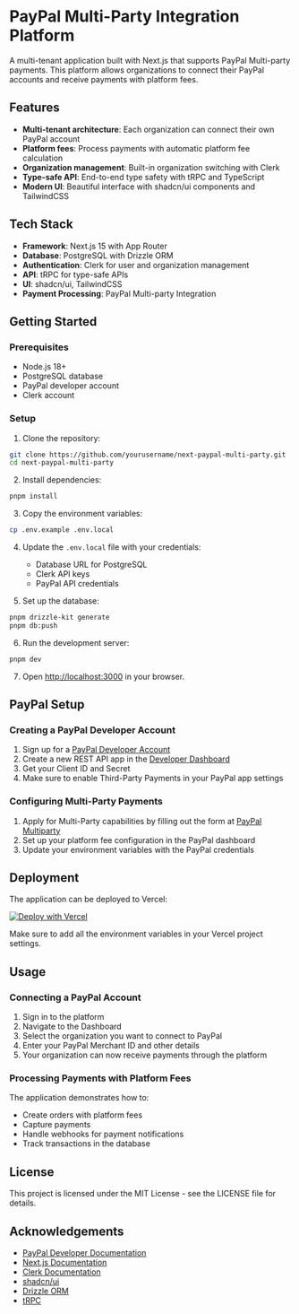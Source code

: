 # PayPal Multi-Party Integration Platform

A multi-tenant application built with Next.js that supports PayPal Multi-party payments. This platform allows organizations to connect their PayPal accounts and receive payments with platform fees.

## Features

- **Multi-tenant architecture**: Each organization can connect their own PayPal account
- **Platform fees**: Process payments with automatic platform fee calculation
- **Organization management**: Built-in organization switching with Clerk
- **Type-safe API**: End-to-end type safety with tRPC and TypeScript
- **Modern UI**: Beautiful interface with shadcn/ui components and TailwindCSS

## Tech Stack

- **Framework**: Next.js 15 with App Router
- **Database**: PostgreSQL with Drizzle ORM
- **Authentication**: Clerk for user and organization management
- **API**: tRPC for type-safe APIs
- **UI**: shadcn/ui, TailwindCSS
- **Payment Processing**: PayPal Multi-party Integration

## Getting Started

### Prerequisites

- Node.js 18+
- PostgreSQL database
- PayPal developer account
- Clerk account

### Setup

1. Clone the repository:

```bash
git clone https://github.com/yourusername/next-paypal-multi-party.git
cd next-paypal-multi-party
```

2. Install dependencies:

```bash
pnpm install
```

3. Copy the environment variables:

```bash
cp .env.example .env.local
```

4. Update the `.env.local` file with your credentials:

   - Database URL for PostgreSQL
   - Clerk API keys
   - PayPal API credentials

5. Set up the database:

```bash
pnpm drizzle-kit generate
pnpm db:push
```

6. Run the development server:

```bash
pnpm dev
```

7. Open [http://localhost:3000](http://localhost:3000) in your browser.

## PayPal Setup

### Creating a PayPal Developer Account

1. Sign up for a [PayPal Developer Account](https://developer.paypal.com/)
2. Create a new REST API app in the [Developer Dashboard](https://developer.paypal.com/dashboard/)
3. Get your Client ID and Secret
4. Make sure to enable Third-Party Payments in your PayPal app settings

### Configuring Multi-Party Payments

1. Apply for Multi-Party capabilities by filling out the form at [PayPal Multiparty](https://developer.paypal.com/docs/multiparty/)
2. Set up your platform fee configuration in the PayPal dashboard
3. Update your environment variables with the PayPal credentials

## Deployment

The application can be deployed to Vercel:

[![Deploy with Vercel](https://vercel.com/button)](https://vercel.com/new/clone?repository-url=https%3A%2F%2Fgithub.com%2Fyourusername%2Fnext-paypal-multi-party)

Make sure to add all the environment variables in your Vercel project settings.

## Usage

### Connecting a PayPal Account

1. Sign in to the platform
2. Navigate to the Dashboard
3. Select the organization you want to connect to PayPal
4. Enter your PayPal Merchant ID and other details
5. Your organization can now receive payments through the platform

### Processing Payments with Platform Fees

The application demonstrates how to:

- Create orders with platform fees
- Capture payments
- Handle webhooks for payment notifications
- Track transactions in the database

## License

This project is licensed under the MIT License - see the LICENSE file for details.

## Acknowledgements

- [PayPal Developer Documentation](https://developer.paypal.com/docs/multiparty/)
- [Next.js Documentation](https://nextjs.org/docs)
- [Clerk Documentation](https://clerk.dev/docs)
- [shadcn/ui](https://ui.shadcn.com/)
- [Drizzle ORM](https://orm.drizzle.team/)
- [tRPC](https://trpc.io/)
